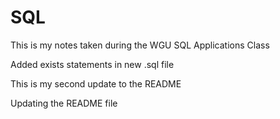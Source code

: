 # SQL
This is my notes taken during the WGU SQL Applications Class

Added exists statements in new .sql file

This is my second update to the README

Updating the README file

